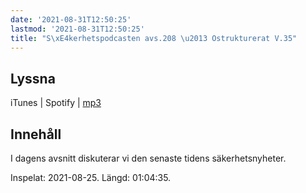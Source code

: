 ```yaml
---
date: '2021-08-31T12:50:25'
lastmod: '2021-08-31T12:50:25'
title: "S\xE4kerhetspodcasten avs.208 \u2013 Ostrukturerat V.35"
---
```

## Lyssna

iTunes \| Spotify \| [mp3](https://traffic.libsyn.com/secure/sakerhetspodcasten/2021-08-25_Sakerhetspodcasten.mp3)

## Innehåll

I dagens avsnitt diskuterar vi den senaste tidens säkerhetsnyheter.

Inspelat: 2021-08-25. Längd: 01:04:35.

